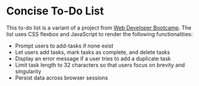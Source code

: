 # Concise To-Do List

This to-do list is a variant of a project from <a href='https://www.udemy.com/the-web-developer-bootcamp/' target='_blank'>Web Developer Bootcamp</a>. The list uses CSS flexbox and JavaScript to render the following functionalities:

- Prompt users to add-tasks if none exist
- Let users add tasks, mark tasks as complete, and delete tasks
- Display an error message if a user tries to add a duplicate task
- Limit task length to 32 characters so that users focus on brevity and singularity
- Persist data across browser sessions
